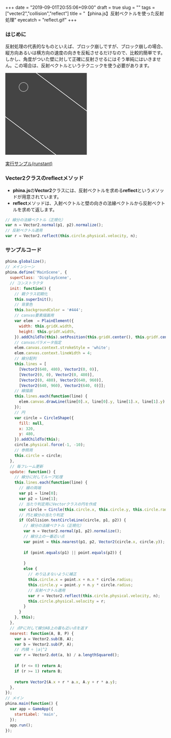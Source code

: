 +++
date = "2019-09-01T20:55:06+09:00"
draft = true
slug = ""
tags = ["vecter2","collision","reflect"]
title = "【phina.js】反射ベクトルを使った反射処理"
eyecatch = "reflect.gif"
+++

### はじめに
反射処理の代表的なものといえば、ブロック崩しですが、ブロック崩しの場合、縦方向あるいは横方向の速度の向きを反転させるだけなので、比較的簡単です。   
しかし、角度がついた壁に対して正確に反射させるにはそう単純にはいきません。この場合は、反射ベクトルというテクニックを使う必要があります。

![reflect.gif](reflect.gif)

[実行サンプル(runstant)](https://runstant.com/alkn203/projects/a1b7100b)

### Vecter2クラスのreflectメソッド
* **phina.js**の**Vector2**クラスには、反射ベクトルを求める**reflect**というメソッドが用意されています。
* **reflect**メソッドは、入射ベクトルと壁の向きの法線ベクトルから反射ベクトルを求めて返します。

```javascript
// 線分の法線ベクトル（正規化）
var n = Vector2.normal(p1, p2).normalize();
// 反射ベクトル適用
var r = Vector2.reflect(this.circle.physical.velocity, n);
```

### サンプルコード

```javascript
phina.globalize();
// メインシーン
phina.define('MainScene', {
  superClass: 'DisplayScene',
  // コンストラクタ
  init: function() {
    // 親クラス初期化
    this.superInit();
    // 背景色
    this.backgroundColor = '#444';
    // canvas要素描画用
    var elem  = PlainElement({
      width: this.gridX.width,
      height: this.gridY.width, 
    }).addChildTo(this).setPosition(this.gridX.center(), this.gridY.center());
    // canvasパラメータ指定
    elem.canvas.context.strokeStyle = 'white';
    elem.canvas.context.lineWidth = 4;
    // 線分配列
    this.lines = [
      [Vector2(640, 480), Vector2(0, 0)],
      [Vector2(0, 0), Vector2(0, 480)],
      [Vector2(0, 480), Vector2(640, 960)],
      [Vector2(640, 960), Vector2(640, 0)]];
    // 線描画
    this.lines.each(function(line) {
      elem.canvas.drawLine(line[0].x, line[0].y, line[1].x, line[1].y);  
    });
    // 円
    var circle = CircleShape({
      fill: null,
      x: 320,
      y: 480,
    }).addChildTo(this);
    circle.physical.force(-1, -10);
    // 参照用
    this.circle = circle;
  },
  // 毎フレーム更新
  update: function() {
    // 線分に対してループ処理
    this.lines.each(function(line) {
      // 線の両端
      var p1 = line[0];
      var p2 = line[1];
      // 当たり判定用にVectorクラスの円を作成
      var circle = Circle(this.circle.x, this.circle.y, this.circle.radius);
      // 円と線分の当たり判定
      if (Collision.testCircleLine(circle, p1, p2)) {
        // 線分の法線ベクトル（正規化）
        var n = Vector2.normal(p1, p2).normalize();
        // 線分上の一番近い点 
        var point = this.nearest(p1, p2, Vector2(circle.x, circle.y));
      
        if (point.equals(p1) || point.equals(p2)) {
        
        }
        else {
          // めり込まないように補正
          this.circle.x = point.x + n.x * circle.radius;
          this.circle.y = point.y + n.y * circle.radius;
          // 反射ベクトル適用
          var r = Vector2.reflect(this.circle.physical.velocity, n);
          this.circle.physical.velocity = r;
        }
      }
    }, this);
  },
  // 点Pに対して線分AB上の最も近い点を返す
  nearest: function(A, B, P) {
    var a = Vector2.sub(B, A);
    var b = Vector2.sub(P, A);
    // 内積 ÷ |a|^2
    var r = Vector2.dot(a, b) / a.lengthSquared();

    if (r <= 0) return A;
    if (r >= 1) return B;

    return Vector2(A.x + r * a.x, A.y + r * a.y);
  },
});
// メイン
phina.main(function() {
  var app = GameApp({
    startLabel: 'main',
  });
  app.run();
});
```